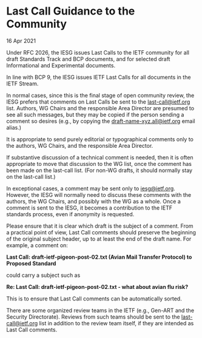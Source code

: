 Last Call Guidance to the Community
===================================

16 Apr 2021

Under RFC 2026, the IESG issues Last Calls to the IETF community for all draft Standards Track and BCP documents, and for selected draft Informational and Experimental documents.

In line with BCP 9, the IESG issues IETF Last Calls for all documents in the IETF Stream.

In normal cases, since this is the final stage of open community review, the IESG prefers that comments on Last Calls be sent to the last-call@ietf.org list. Authors, WG Chairs and the responsible Area Director are presumed to see all such messages, but they may be copied if the person sending a comment so desires (e.g., by copying the draft-name-xyz.all@ietf.org email alias.)

It is appropriate to send purely editorial or typographical comments only to the authors, WG Chairs, and the responsible Area Director.

If substantive discussion of a technical comment is needed, then it is often appropriate to move that discussion to the WG list, once the comment has been made on the last-call list. (For non-WG drafts, it should normally stay on the last-call list.)

In exceptional cases, a comment may be sent only to iesg@ietf.org. However, the IESG will normally need to discuss these comments with the authors, the WG Chairs, and possibly with the WG as a whole. Once a comment is sent to the IESG, it becomes a contribution to the IETF standards process, even if anonymity is requested.

Please ensure that it is clear which draft is the subject of a comment. From a practical point of view, Last Call comments should preserve the beginning of the original subject header, up to at least the end of the draft name. For example, a comment on:

**Last Call: draft-ietf-pigeon-post-02.txt (Avian Mail Transfer Protocol) to Proposed Standard**

could carry a subject such as

**Re: Last Call: draft-ietf-pigeon-post-02.txt - what about avian flu risk?**

This is to ensure that Last Call comments can be automatically sorted.

There are some organized review teams in the IETF (e.g., Gen-ART and the Security Directorate). Reviews from such teams should be sent to the last-call@ietf.org list in addition to the review team itself, if they are intended as Last Call comments.


